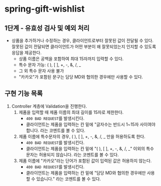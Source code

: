 # spring-gift-wishlist
## 1단계 - 유효성 검사 및 예외 처리
- 상품을 추가하거나 수정하는 경우, 클라이언트로부터 잘못된 값이 전달될 수 있다. 잘못된 값이 전달되면 클라이언트가 어떤 부분이 왜 잘못되었는지 인지할 수 있도록 응답을 제공한다.
  - 상품 이름은 공백을 포함하여 최대 15자까지 입력할 수 있다.
  - 특수 문자 가능: ( ), [ ], +, -, &, /, _
  - 그 외 특수 문자 사용 불가
  - "카카오"가 포함된 문구는 담당 MD와 협의한 경우에만 사용할 수 있다.

## 구현 기능 목록
1. Controller 계층에 Validation을 진행한다.
   1. 제품을 입력할 때 제품 이름의 최대 길이를 15자로 제한한다.
      - `400 BAD REQUEST`를 발생시킨다.
      - 클라이언트는 제품을 입력하는 칸 밑에 "글자수는 반드시 1~15자 사이여야 합니다. 라는 코멘트를 볼 수 있다.
   2. 제품 이름에 특수문자의 경우, ( ), [ ], +, -, &, /, _ 만을 허용하도록 한다.
      - `400 BAD REQUEST`를 발생시킨다.
      - 클라이언트는 제품을 입력하는 칸 밑에 "( ), [ ], +, -, &, /, _" 이외의 특수문자는 허용되지 않습니다. 라는 코멘트를 볼 수 있다.
   3. 제품 이름에 "카카오"라는 단어가 포함된 값이 입력된 값은 허용하지 않는다.
      - `400 BAD REQUEST`를 발생시킨다.
      - 클라이언트는 제품을 입력하는 칸 밑에 "담당 MD와 협의한 경우에만 사용할 수 있습니다." 라는 코멘트를 볼 수 있다.